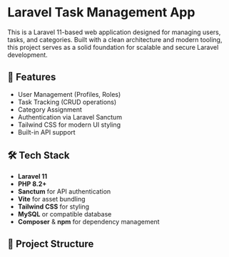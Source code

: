 # Laravel Task Management App

This is a Laravel 11-based web application designed for managing users, tasks, and categories. Built with a clean architecture and modern tooling, this project serves as a solid foundation for scalable and secure Laravel development.

## 🚀 Features

- User Management (Profiles, Roles)
- Task Tracking (CRUD operations)
- Category Assignment
- Authentication via Laravel Sanctum
- Tailwind CSS for modern UI styling
- Built-in API support

## 🛠 Tech Stack

- **Laravel 11**
- **PHP 8.2+**
- **Sanctum** for API authentication
- **Vite** for asset bundling
- **Tailwind CSS** for styling
- **MySQL** or compatible database
- **Composer** & **npm** for dependency management

## 📂 Project Structure

